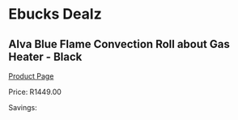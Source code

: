 
# Ebucks Dealz
## Alva Blue Flame Convection Roll about Gas Heater - Black
[Product Page](https://www.ebucks.com/web/shop/productSelected.do?prodId=1142118250&catId=704982758)

Price: R1449.00

Savings: 


	